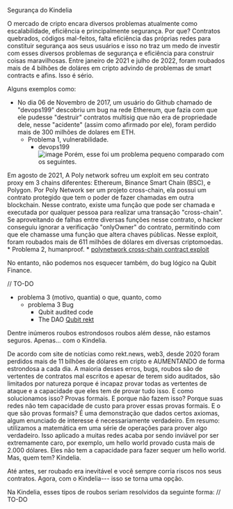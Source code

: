 Segurança do Kindelia

O mercado de cripto encara diversos problemas atualmente como escalabilidade, eficiência e principalmente segurança. 
    Por que? Contratos quebrados, códigos mal-feitos, falta eficiência das próprias redes para constituir segurança aos seus
usuários e isso no traz um medo de investir com esses diversos problemas de segurança e eficiência para construir coisas
maravilhosas. Entre janeiro de 2021 e julho de 2022, foram roubados mais de 4 bilhões de doláres em cripto advindo de problemas 
de smart contracts e afins. Isso é sério.

Alguns exemplos como:
  * No dia 06 de Novembro de 2017, um usuário do Github chamado de "devops199" descobriu um bug na rede Ethereum, que fazia com que ele pudesse "destruir" contratos multisig que não era de propriedade dele, nesse "acidente" (assim como afirmado por ele), foram perdido mais de 300 milhões de dolares em ETH.
    * Problema 1, vulnerabilidade.
      * devops199      
![image](https://user-images.githubusercontent.com/53550620/187800494-1fc3bb47-8971-4d6b-8f2d-674e76a690c1.png)
Porém, esse foi um problema pequeno comparado com os seguintes.

Em agosto de 2021, A Poly network sofreu um exploit em seu contrato proxy em 3 chains diferentes:
Ethereum,
Binance Smart Chain (BSC),
e Polygon.
Por Poly Network ser um projeto cross-chain, ela possui um contrato protegido que tem o poder de fazer chamadas em outra blockchain. Nesse contrato, existe uma função que pode ser chamada e executada por qualquer pessoa para realizar uma transação "cross-chain". Se aproveitando de falhas entre diversas funções nesse contrato, o hacker conseguiu ignorar a verificação "onlyOwner" do contrato, permitindo com que ele chamasse uma função que altera chaves públicas.
Nesse exploit, foram roubados mais de 611 milhões de dólares em diversas criptomoedas.
    * Problema 2, humanproof.
      * [polynetwork cross-chain contract exploit](https://rekt.news/polynetwork-rekt/)


No entanto, não podemos nos esquecer também, do bug lógico na Qubit Finance.

// TO-DO

  * problema 3 (motivo, quantia)
  o que, quanto, como
    * problema 3 Bug
      * Qubit audited code
      * The DAO
[Qubit rekt](https://rekt.news/qubit-rekt/)

Dentre inúmeros roubos estrondosos roubos além desse, não estamos seguros. Apenas... com o Kindelia.


De acordo com site de notícias como rekt.news, web3, desde 2020 foram perdidos mais de 11 bilhões de dólares em cripto e AUMENTANDO de forma estrondosa a cada dia. A maioria desses erros, bugs, roubos são de vertentes de contratos mal escritos e apesar de terem sido auditados, são limitados por natureza porque é incapaz provar todas as vertentes de ataque e a capacidade que eles tem de provar tudo isso. E como solucionamos isso? Provas formais. E porque não fazem isso? Porque suas redes não tem capacidade de custo para prover essas provas formais. E o que são provas formais? É uma demonstração que dados certos axiomas, algum enunciado de interesse é necessariamente verdadeiro. Em resumo: utilizamos a matemática em uma série de operações para prover algo verdadeiro.
Isso aplicado a muitas redes acaba por sendo inviável por ser extremamente caro, por exemplo, um hello world provado custa mais de 2.000 dólares. Eles não tem a capacidade para fazer sequer um hello world. Mas, quem tem? Kindelia.

Até antes, ser roubado era inevitável e você sempre corria riscos nos seus contratos. Agora, com o Kindelia--- isso se torna uma opção.




Na Kindelia, esses tipos de roubos seriam resolvidos da seguinte forma:
// TO-DO
